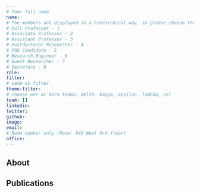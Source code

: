 ```yaml
---
# Your full name 
name: 
# The members are displayed in a hierarchical way, so please choose the role and filter from this list:
# Full Professor - 1
# Associate Professor - 2
# Assistant Professor - 3
# Postdoctoral Researcher - 4
# PhD Candidate - 5
# Research Engineer - 6 
# Guest Researcher - 7
# Secretary - 8
role:
filter:
# same as filter
theme-filter: 
# choose one or more teams: delta, kappa, epsilon, lambda, cel
team: []
linkedin: 
twitter: 
github: 
image: 
email: 
# Room number only (Room: 840 West 4rd floor)
office: 
---
```


## About

[comment]: <> (Write a few or more words about yourself.)

## Publications

[comment]: <> (You don't have to write anything here, it will be automatically filled. )

